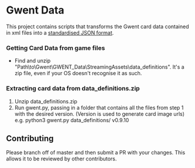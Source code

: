 # Gwent Data
This project contains scripts that transforms the Gwent card data contained in xml files into a [standardised JSON format](standard-format.json).

### Getting Card Data from game files
* Find and unzip "Path\to\Gwent\GWENT_Data\StreamingAssets\data_definitions". It's a zip file, even if your OS doesn't recognise it as such.

### Extracting card data from data_definitions.zip
1. Unzip data_definitions.zip
2. Run gwent.py, passing in a folder that contains all the files from step 1 with the desired version. (Version is used to generate card image urls)
    e.g. python3 gwent.py data_definitions/ v0.9.10

## Contributing
Please branch off of master and then submit a PR with your changes. This allows it to be reviewed by other contributors.

